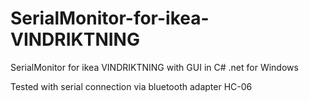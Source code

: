 # SerialMonitor-for-ikea-VINDRIKTNING
SerialMonitor for ikea VINDRIKTNING with GUI in C# .net for Windows

Tested with serial connection via bluetooth adapter HC-06
